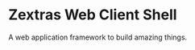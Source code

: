 <!--
SPDX-FileCopyrightText: 2021 2021 Zextras <https://www.zextras.com>

SPDX-License-Identifier: CC-BY-NC-SA-4.0
-->

Zextras Web Client Shell
========================

A web application framework to build amazing things.
